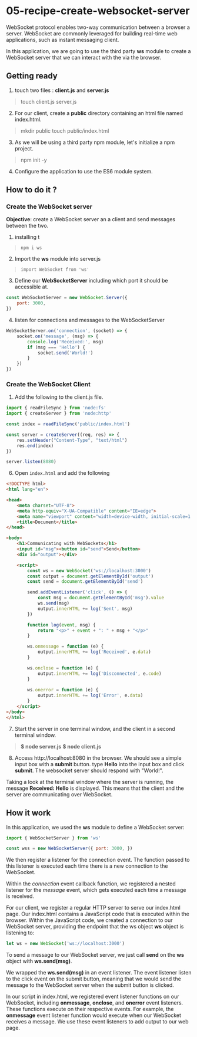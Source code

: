 # 05-recipe-create-websocket-server

WebSocket protocol enables two-way communication between a browser a server.
WebSocket are commonly leveraged for building real-time web applications, such as instant messaging client.

In this application, we are going to use the third party **ws** module to create a WebSocket server that we can interact with the via the browser.

## Getting ready

1. touch two files : **client.js** and **server.js**

> touch client.js server.js

2. For our client, create a __public__ directory containing an html file named index.html.

> mkdir public
> touch public/index.html

3. As we will be using a third party npm module, let's initialize a npm project.

> npm init -y

4. Configure the application to use the ES6 module system.

## How to do it ?

### Create the WebSocket server

**Objective**: create a WebSocket server an a client and send messages between the two.

1. installing t

> `npm i ws`

2. Import the **ws** module into server.js

> `import WebSocket from 'ws'`

3. Define our **WebSocketServer** including which port it should be accessible at.

```js
const WebSocketServer = new WebSocket.Server({
    port: 3000,
})
```

4. listen for connections and messages to the WebSocketServer

```js
WebSocketServer.on('connection', (socket) => {
    socket.on('message', (msg) => {
        console.log('Received:', msg)
        if (msg === 'Hello') {
            socket.send('World!')
        }
    })
})
```

### Create the WebSocket Client

1. Add the following to the client.js file.

```js
import { readFileSync } from 'node:fs'
import { createServer } from 'node:http'

const index = readFileSync('public/index.html')

const server = createServer((req, res) => {
    res.setHeader("Content-Type", "text/html")
    res.end(index)
})

server.listen(8080)
```
6. Open `index.html` and add the following

```html
<!DOCTYPE html>
<html lang="en">

<head>
    <meta charset="UTF-8">
    <meta http-equiv="X-UA-Compatible" content="IE=edge">
    <meta name="viewport" content="width=device-width, initial-scale=1.0">
    <title>Document</title>
</head>

<body>
    <h1>Communicating with WebSockets</h1>
    <input id="msg"><button id="send">Send</button>
    <div id="output"></div>

    <script>
        const ws = new WebSocket('ws://localhost:3000')
        const output = document.getElementById('output')
        const send = document.getElementById('send')

        send.addEventListener('click', () => {
            const msg = document.getElementById('msg').value
            ws.send(msg)
            output.innerHTML += log('Sent', msg)
        })

        function log(event, msg) {
            return "<p>" + event + ": " + msg + "</p>"
        }

        ws.onmessage = function (e) {
            output.innerHTML += log('Received', e.data)
        }

        ws.onclose = function (e) {
            output.innerHTML += log('Disconnected', e.code)
        }
        
        ws.onerror = function (e) {
            output.innerHTML += log('Error', e.data)
        }
    </script>
</body>
</html>
```

7. Start the server in one terminal window, and the client in a second terminal window.

> **$ node server.js**
> **$ node client.js**

8. Access http://localhost:8080 in the browser. We should see a simple input box with a **submit** button. type **Hello** into the input box and click **submit**. The websocket server should respond with "World!".

Taking a look at the terminal window where the server is running, the message **Received: Hello** is displayed.
This means that the client and the server are communicating over WebSocket.

## How it work

In this application, we used the **ws** module to define a WebSocket server:

```js
import { WebSocketServer } from 'ws'

const wss = new WebSocketServer({ port: 3000, })
```

We then register a listener for the connection event. The function passed to this listener is executed each time there is a new connection to the WebSocket.

Within the _connection_ event callback function, we registered a nested listener for the _message_ event, which gets executed each time a message is received.

For our client, we register a regular HTTP server to serve our index.html page. Our index.html contains a JavaScript code that is executed within the browser. Within the JavaScript code, we created a connection to our WebSocket server, providing the endpoint that the ws object **ws** object is listening to:

```js
let ws = new WebSocket('ws://localhost:3000')
```

To send a message to our WebSocket server, we just call **send** on the **ws** object with **ws.send(msg)**.

We wrapped the **ws.send(msg)** in an event listener. The event listener listen to the click event on the submit button, meaning that we would send the message to the WebSocket server when the submit button is clicked.

In our script in index.html, we registered event listener functions on our WebSocket, including **onmessage**, **onclose**, and **onerror** event listeners.
These functions execute on their respective events. For example, the **onmessage** event listener function would execute when our WebSocket receives a message. We use these event listeners to add output to our web page.

